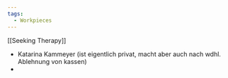 ```yaml
---
tags:
  - Workpieces
---
```

[[Seeking Therapy]]
- Katarina Kammeyer (ist eigentlich privat, macht aber auch nach wdhl. Ablehnung von kassen)
- 